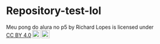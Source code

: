 # Repository-test-lol

<p xmlns:cc="http://creativecommons.org/ns#" xmlns:dct="http://purl.org/dc/terms/"><span property="dct:title">Meu pong do alura no p5</span> by <span property="cc:attributionName">Richard Lopes</span> is licensed under <a href="https://creativecommons.org/licenses/by/4.0/?ref=chooser-v1" target="_blank" rel="license noopener noreferrer" style="display:inline-block;">CC BY 4.0<img style="height:22px!important;margin-left:3px;vertical-align:text-bottom;" src="https://mirrors.creativecommons.org/presskit/icons/cc.svg?ref=chooser-v1" alt=""><img style="height:22px!important;margin-left:3px;vertical-align:text-bottom;" src="https://mirrors.creativecommons.org/presskit/icons/by.svg?ref=chooser-v1" alt=""></a></p>
